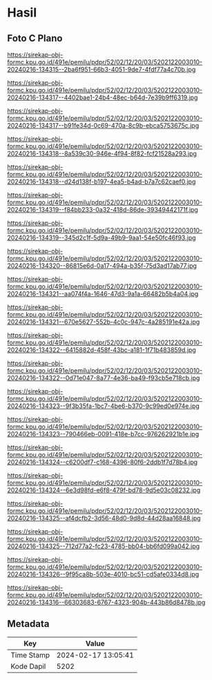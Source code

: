 # Hasil

## Foto C Plano

https://sirekap-obj-formc.kpu.go.id/491e/pemilu/pdpr/52/02/12/20/03/5202122003010-20240216-134315--2ba6f951-66b3-4051-9de7-4fdf77a4c70b.jpg

https://sirekap-obj-formc.kpu.go.id/491e/pemilu/pdpr/52/02/12/20/03/5202122003010-20240216-134317--4402bae1-24b4-48ec-b64d-7e39b9ff6319.jpg

https://sirekap-obj-formc.kpu.go.id/491e/pemilu/pdpr/52/02/12/20/03/5202122003010-20240216-134317--b91fe34d-0c69-470a-8c9b-ebca5753675c.jpg

https://sirekap-obj-formc.kpu.go.id/491e/pemilu/pdpr/52/02/12/20/03/5202122003010-20240216-134318--8a539c30-946e-4f94-8f82-fcf21528a293.jpg

https://sirekap-obj-formc.kpu.go.id/491e/pemilu/pdpr/52/02/12/20/03/5202122003010-20240216-134318--d24d138f-b197-4ea5-b4ad-b7a7c62caef0.jpg

https://sirekap-obj-formc.kpu.go.id/491e/pemilu/pdpr/52/02/12/20/03/5202122003010-20240216-134319--f84bb233-0a32-418d-86de-39349442171f.jpg

https://sirekap-obj-formc.kpu.go.id/491e/pemilu/pdpr/52/02/12/20/03/5202122003010-20240216-134319--345d2c1f-5d9a-49b9-9aa1-54e50fc46f93.jpg

https://sirekap-obj-formc.kpu.go.id/491e/pemilu/pdpr/52/02/12/20/03/5202122003010-20240216-134320--86815e6d-0a17-494a-b35f-75d3ad17ab77.jpg

https://sirekap-obj-formc.kpu.go.id/491e/pemilu/pdpr/52/02/12/20/03/5202122003010-20240216-134321--aa074f4a-1646-47d3-9a1a-66482b5b4a04.jpg

https://sirekap-obj-formc.kpu.go.id/491e/pemilu/pdpr/52/02/12/20/03/5202122003010-20240216-134321--670e5627-552b-4c0c-947c-4a285191e42a.jpg

https://sirekap-obj-formc.kpu.go.id/491e/pemilu/pdpr/52/02/12/20/03/5202122003010-20240216-134322--6415882d-458f-43bc-a181-1f71b483859d.jpg

https://sirekap-obj-formc.kpu.go.id/491e/pemilu/pdpr/52/02/12/20/03/5202122003010-20240216-134322--0d71e047-8a77-4e36-ba49-f93cb5e718cb.jpg

https://sirekap-obj-formc.kpu.go.id/491e/pemilu/pdpr/52/02/12/20/03/5202122003010-20240216-134323--9f3b35fa-1bc7-4be6-b370-9c99ed0e974e.jpg

https://sirekap-obj-formc.kpu.go.id/491e/pemilu/pdpr/52/02/12/20/03/5202122003010-20240216-134323--790466eb-0091-418e-b7cc-976262921b1e.jpg

https://sirekap-obj-formc.kpu.go.id/491e/pemilu/pdpr/52/02/12/20/03/5202122003010-20240216-134324--c6200df7-c168-4396-80f6-2ddb1f7d78b4.jpg

https://sirekap-obj-formc.kpu.go.id/491e/pemilu/pdpr/52/02/12/20/03/5202122003010-20240216-134324--6e3d98fd-e6f8-479f-bd78-9d5e03c08232.jpg

https://sirekap-obj-formc.kpu.go.id/491e/pemilu/pdpr/52/02/12/20/03/5202122003010-20240216-134325--af4dcfb2-3d56-48d0-9d8d-44d28aa16848.jpg

https://sirekap-obj-formc.kpu.go.id/491e/pemilu/pdpr/52/02/12/20/03/5202122003010-20240216-134325--712d77a2-fc23-4785-bb04-bb6fd099a042.jpg

https://sirekap-obj-formc.kpu.go.id/491e/pemilu/pdpr/52/02/12/20/03/5202122003010-20240216-134326--9f95ca8b-503e-4010-bc51-cd5afe0334d8.jpg

https://sirekap-obj-formc.kpu.go.id/491e/pemilu/pdpr/52/02/12/20/03/5202122003010-20240216-134316--66303683-6767-4323-904b-443b86d8478b.jpg


## Metadata

| Key        | Value               |
| ---------- | ------------------- |
| Time Stamp | 2024-02-17 13:05:41 |
| Kode Dapil | 5202                |



